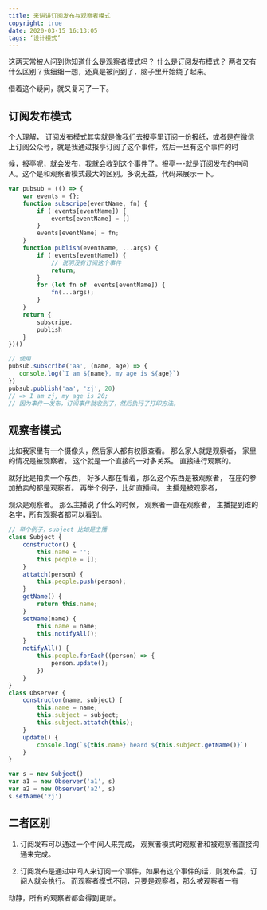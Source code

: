 ```yaml
---
title: 来讲讲订阅发布与观察者模式
copyright: true
date: 2020-03-15 16:13:05
tags: ‘设计模式’
---
```


这两天常被人问到你知道什么是观察者模式吗？ 什么是订阅发布模式？ 两者又有什么区别？我细细一想，还真是被问到了，脑子里开始绕了起来。

借着这个疑问，就又复习了一下。

## 订阅发布模式

 个人理解， 订阅发布模式其实就是像我们去报亭里订阅一份报纸，或者是在微信上订阅公众号，就是我通过报亭订阅了这个事件，然后一旦有这个事件的时
 
 候，报亭呢，就会发布，我就会收到这个事件了。报亭---就是订阅发布的中间人。这个是和观察者模式最大的区别。多说无益，代码来展示一下。

 ```javascript
 var pubsub = (() => {
     var events = {};
     function subscripe(eventName, fn) {
         if (!events[eventName]) {
             events[eventName] = []
         }
         events[eventName] = fn;
     }
     function publish(eventName, ...args) {
         if (!events[eventName]) {
             // 说明没有订阅这个事件
             return;
         }
         for (let fn of  events[eventName]) {
             fn(...args);
         }
     }
     return {
         subscripe,
         publish
     }
 })()

// 使用
pubsub.subscribe('aa', (name, age) => {
    console.log(`I am ${name}, my age is ${age}`)
})
pubsub.publish('aa', 'zj', 20)
// => I am zj, my age is 20;
// 因为事件一发布，订阅事件就收到了，然后执行了打印方法。
 ```

## 观察者模式

比如我家里有一个摄像头，然后家人都有权限查看。 那么家人就是观察者， 家里的情况是被观察者。 这个就是一个直接的一对多关系。 直接进行观察的。

就好比是拍卖一个东西， 好多人都在看着，那么这个东西是被观察者， 在座的参加拍卖的都是观察者。 再举个例子，比如直播间。 主播是被观察者，

观众是观察者。 那么主播说了什么的时候， 观察者一直在观察者， 主播提到谁的名字，所有观察者都可以看到。

```javascript
// 举个例子，subject 比如是主播
class Subject {
    constructor() {
        this.name = '';
        this.people = [];
    }
    attatch(person) {
        this.people.push(person);
    }
    getName() {
        return this.name;
    }
    setName(name) {
        this.name = name;
        this.notifyAll();
    }
    notifyAll() {
        this.people.forEach((person) => {
            person.update();
        })
    }
}
class Observer {
    constructor(name, subject) {
        this.name = name;
        this.subject = subject;
        this.subject.attatch(this);
    }
    update() {
        console.log(`${this.name} heard ${this.subject.getName()}`)
    }
}

var s = new Subject()
var a1 = new Observer('a1', s)
var a2 = new Observer('a2', s)
s.setName('zj')
```

## 二者区别

1. 订阅发布可以通过一个中间人来完成， 观察者模式时观察者和被观察者直接沟通来完成。

2. 订阅发布是通过中间人来订阅一个事件，如果有这个事件的话，则发布后，订阅人就会执行。 而观察者模式不同，只要是观察者，那么被观察者一有

动静，所有的观察者都会得到更新。

